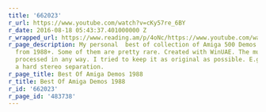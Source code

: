 ```yaml
---
title: '662023'
r_url: https://www.youtube.com/watch?v=cKy57re_6BY
r_date: 2016-08-18 05:43:37.401000000 Z
r_wrapped_url: https://www.reading.am/p/4oNc/https://www.youtube.com/watch?v=cKy57re_6BY
r_page_description: My personal  best of collection of Amiga 500 Demos and Intros
  from 1988+. Some of them are pretty rare. Created with WinUAE. The music is not
  processed in any way. I tried to keep it as original as possible. E.g. there's mostly
  a hard stereo separation.
r_page_title: Best Of Amiga Demos 1988
r_title: Best Of Amiga Demos 1988
r_id: '662023'
r_page_id: '483738'
---
```


